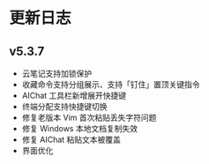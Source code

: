 # 更新日志

## v5.3.7

- 云笔记支持加锁保护
- 收藏命令支持分组展示、支持「钉住」置顶关键指令
- AIChat 工具栏新增展开快捷键
- 终端分配支持快捷键切换
- 修复老版本 Vim 首次粘贴丢失字符问题
- 修复 Windows 本地文档复制失效
- 修复 AIChat 粘贴文本被覆盖
- 界面优化